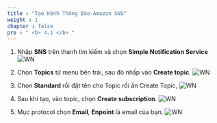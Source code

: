 ```yaml
---
title : "Tạo Kênh Thông Báo-Amazon SNS"
weight : 1 
chapter : false
pre : " <b> 4.1 </b> "
---
```


1. Nhập **SNS** trên thanh tìm kiếm và chọn **Simple Notification Service**
![WN](/images/4.warning/000-cb.png)

2. Chọn **Topics** từ menu bên trái, sau đó nhấp vào **Create topic**.
![WN](/images/4.warning/001-cb.png)

3. Chọn **Standard** rồi đặt tên cho Topic rồi ấn Create Topic,
![WN](/images/4.warning/002-cb.png)

4. Sau khi tạo, vào topic, chọn **Create subscription**.
![WN](/images/4.warning/003-cb.png)

5. Mục protocol chọn **Email**, **Enpoint** là email của bạn.
![WN](/images/4.warning/004-cb.png)

